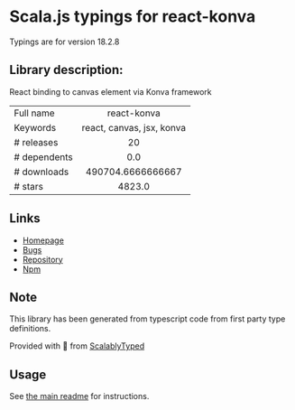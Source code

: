 
# Scala.js typings for react-konva

Typings are for version 18.2.8

## Library description:
React binding to canvas element via Konva framework

|                    |                 |
| ------------------ | :-------------: |
| Full name          | react-konva |
| Keywords           | react, canvas, jsx, konva |
| # releases         | 20 |
| # dependents       | 0.0 |
| # downloads        | 490704.6666666667 |
| # stars            | 4823.0 |

## Links
- [Homepage](https://github.com/konvajs/react-konva#readme)
- [Bugs](https://github.com/konvajs/react-konva/issues)
- [Repository](https://github.com/konvajs/react-konva)
- [Npm](https://www.npmjs.com/package/react-konva)
    


## Note
This library has been generated from typescript code from first party type definitions.

Provided with :purple_heart: from [ScalablyTyped](https://github.com/oyvindberg/ScalablyTyped)

## Usage
See [the main readme](../../readme.md) for instructions.


